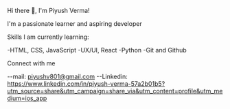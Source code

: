 Hi there 👋, I'm Piyush Verma!

I'm a passionate learner and aspiring developer

Skills I am currently learning:

-HTML, CSS, JavaScript -UX/UI, React -Python -Git and Github

Connect with me

--mail: piyushv801@gmail.com --Linkedin: https://www.linkedin.com/in/piyush-verma-57a2b01b5?utm_source=share&utm_campaign=share_via&utm_content=profile&utm_medium=ios_app
